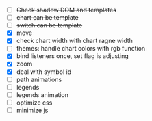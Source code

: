- [ ] ~~Check shadow DOM and templates~~
- [ ] ~~chart can be template~~
- [ ] ~~switch can be template~~
- [x] move
- [x] check chart width with chart ragne width
- [ ] themes: handle chart colors with rgb function
- [x] bind listeners once, set flag is adjusting
- [x] zoom
- [x] deal with symbol id
- [ ] path animations
- [ ] legends
- [ ] legends animation
- [ ] optimize css
- [ ] minimize js